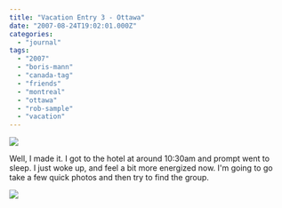 ```yaml
---
title: "Vacation Entry 3 - Ottawa"
date: "2007-08-24T19:02:01.000Z"
categories: 
  - "journal"
tags: 
  - "2007"
  - "boris-mann"
  - "canada-tag"
  - "friends"
  - "montreal"
  - "ottawa"
  - "rob-sample"
  - "vacation"
---
```


[![](http://farm2.static.flickr.com/1351/1225023628_110922f2f0.jpg?v=0)](http://www.flickr.com/photos/duanestorey/1225023628/)

Well, I made it. I got to the hotel at around 10:30am and prompt went to sleep. I just woke up, and feel a bit more energized now. I'm going to go take a few quick photos and then try to find the group.

[![](http://farm2.static.flickr.com/1411/1224514827_67018dac2d.jpg?v=0)](http://www.flickr.com/photos/duanestorey/1224514827/in/set-72157601628231321/)
